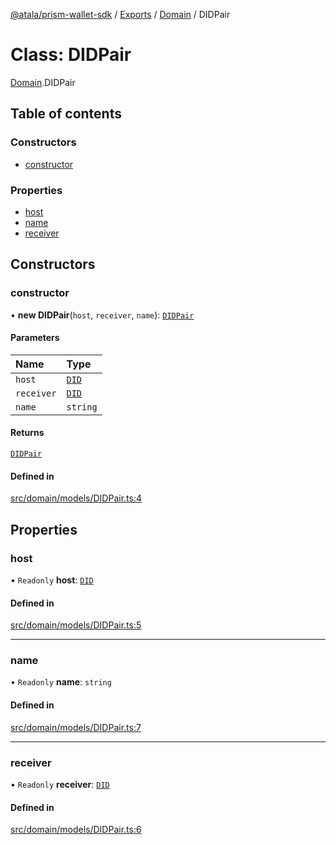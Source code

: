 [@atala/prism-wallet-sdk](../README.md) / [Exports](../modules.md) / [Domain](../modules/Domain.md) / DIDPair

# Class: DIDPair

[Domain](../modules/Domain.md).DIDPair

## Table of contents

### Constructors

- [constructor](Domain.DIDPair.md#constructor)

### Properties

- [host](Domain.DIDPair.md#host)
- [name](Domain.DIDPair.md#name)
- [receiver](Domain.DIDPair.md#receiver)

## Constructors

### constructor

• **new DIDPair**(`host`, `receiver`, `name`): [`DIDPair`](Domain.DIDPair.md)

#### Parameters

| Name | Type |
| :------ | :------ |
| `host` | [`DID`](Domain.DID.md) |
| `receiver` | [`DID`](Domain.DID.md) |
| `name` | `string` |

#### Returns

[`DIDPair`](Domain.DIDPair.md)

#### Defined in

[src/domain/models/DIDPair.ts:4](https://github.com/input-output-hk/atala-prism-wallet-sdk-ts/blob/f8f2652/src/domain/models/DIDPair.ts#L4)

## Properties

### host

• `Readonly` **host**: [`DID`](Domain.DID.md)

#### Defined in

[src/domain/models/DIDPair.ts:5](https://github.com/input-output-hk/atala-prism-wallet-sdk-ts/blob/f8f2652/src/domain/models/DIDPair.ts#L5)

___

### name

• `Readonly` **name**: `string`

#### Defined in

[src/domain/models/DIDPair.ts:7](https://github.com/input-output-hk/atala-prism-wallet-sdk-ts/blob/f8f2652/src/domain/models/DIDPair.ts#L7)

___

### receiver

• `Readonly` **receiver**: [`DID`](Domain.DID.md)

#### Defined in

[src/domain/models/DIDPair.ts:6](https://github.com/input-output-hk/atala-prism-wallet-sdk-ts/blob/f8f2652/src/domain/models/DIDPair.ts#L6)
